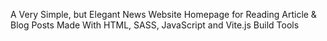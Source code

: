 A Very Simple, but Elegant News Website Homepage for Reading Article & Blog Posts Made With HTML, SASS, JavaScript and Vite.js Build Tools
